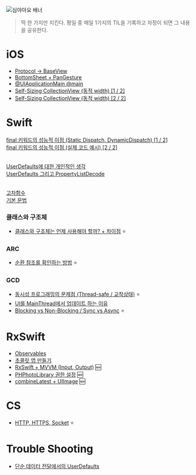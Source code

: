 ![심야아요 배너](https://user-images.githubusercontent.com/61109660/167799338-ab43eea4-8396-4f9b-be2f-99c57d9b2982.png)
> 딱 한 가지만 지킨다. 평일 중 매일 1가지의 TIL을 기록하고 자정이 되면 그 내용을 공유한다.

# iOS
 - [Protocol -> BaseView](https://github.com/seungchan2/TIL/issues/6) 
 - [BottomSheet + PanGesture](https://github.com/seungchan2/TIL/issues/8) 
 - [@UIApplicationMain @main](https://github.com/seungchan2/TIL/issues/22) 
 - [Self-Sizing CollectionView (동적 width) [1 / 2]](https://github.com/seungchan2/TIL/issues/25) 
 - [Self-Sizing CollectionView (동적 width) [2 / 2]](https://github.com/seungchan2/TIL/issues/27) 

# Swift
 [final 키워드의 성능적 이점 (Static Dispatch, DynamicDispatch) [1 / 2]](https://github.com/seungchan2/TIL/issues/15) </br>
 [final 키워드의 성능적 이점 (실제 코드 예시) [2 / 2]](https://github.com/seungchan2/TIL/issues/14) </br>  </br> 
 
 

 [UserDefaults에 대한 개인적인 생각](https://github.com/seungchan2/TIL/issues/30) </br>
 [UserDefaults 그리고 PropertyListDecode](https://github.com/seungchan2/TIL/issues/31)  </br>  </br> 
 
 
 
 
 [고차함수](https://github.com/seungchan2/TIL/issues/18) </br>
 [기본 문법](https://github.com/seungchan2/TIL/issues/23) 


### 클래스와 구조체
- [클래스와 구조체는 언제 사용해야 할까? + 차이점](https://github.com/seungchan2/TIL/issues/2) ⭐️

### ARC
- [순환 참조를 확인하는 방법](https://github.com/seungchan2/TIL/issues/7) ⭐️

### GCD
- [동시성 프로그래밍의 문제점 (Thread-safe / 교착상태)](https://github.com/seungchan2/TIL/issues/10) ⭐️
- [UI를 MainThread에서 업데이트 하는 이유](https://github.com/seungchan2/TIL/issues/11)
- [Blocking vs Non-Blocking / Sync vs Async](https://github.com/seungchan2/TIL/issues/4) ⭐️

# RxSwift
- [Observables](https://github.com/seungchan2/TIL/issues/16)
- [초콜릿 앱 만들기](https://github.com/seungchan2/TIL/issues/32)
- [RxSwift + MVVM (Input, Output)](https://github.com/seungchan2/TIL/issues/34) 🆕
- [PHPhotoLibrary 권한 설정](https://github.com/seungchan2/TIL/issues/38) 🆕
- [combineLatest + UIImage](https://github.com/seungchan2/TIL/issues/39) 🆕
# CS
- [HTTP, HTTPS, Socket](https://github.com/seungchan2/TIL/issues/5) ⭐️

# Trouble Shooting

- [단순 데이터 전달에서의 UserDefaults](https://github.com/seungchan2/TIL/issues/1) 
